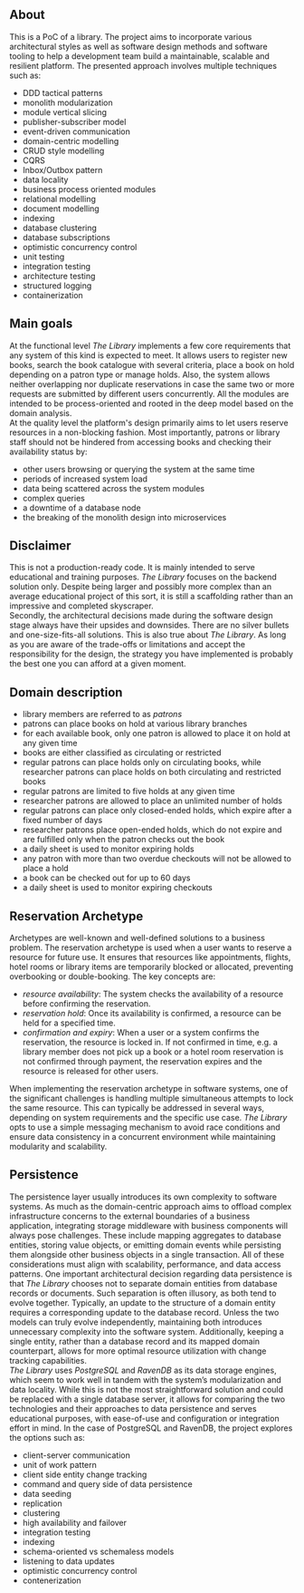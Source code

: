 ## About

This is a PoC of a library. The project aims to incorporate various architectural styles as well as software design methods and software tooling to help a development team build a maintainable, scalable and resilient platform. The presented approach involves multiple techniques such as:
- DDD tactical patterns
- monolith modularization
- module vertical slicing
- publisher-subscriber model
- event-driven communication
- domain-centric modelling
- CRUD style modelling
- CQRS
- Inbox/Outbox pattern
- data locality 
- business process oriented modules
- relational modelling
- document modelling
- indexing
- database clustering
- database subscriptions
- optimistic concurrency control
- unit testing
- integration testing
- architecture testing
- structured logging
- containerization

## Main goals

At the functional level *The Library* implements a few core requirements that any system of this kind is expected to meet. It allows users to register new books, search the book catalogue with several criteria, place a book on hold depending on a patron type or manage holds. Also, the system allows neither overlapping nor duplicate reservations in case the same two or more requests are submitted by different users concurrently. All the modules are intended to be process-oriented and rooted in the deep model based on the domain analysis.<br/> At the quality level the platform's design primarily aims to let users reserve resources in a non-blocking fashion. Most importantly, patrons or library staff should not be hindered from accessing books and checking their availability status by:
- other users browsing or querying the system at the same time
- periods of increased system load
- data being scattered across the system modules
- complex queries
- a downtime of a database node
- the breaking of the monolith design into microservices

## Disclaimer

This is not a production-ready code. It is mainly intended to serve educational and training purposes. *The Library* focuses on the backend solution only. Despite being larger and possibly more complex than an average educational project of this sort, it is still a scaffolding rather than an impressive and completed skyscraper. <br/> Secondly, the architectural decisions made during the software design stage always have their upsides and downsides. There are no silver bullets and one-size-fits-all solutions. This is also true about *The Library*. As long as you are aware of the trade-offs or limitations and accept the responsibility for the design, the strategy you have implemented is probably the best one you can afford at a given moment.

## Domain description

- library members are referred to as *patrons*
- patrons can place books on hold at various library branches
- for each available book, only one patron is allowed to place it on hold at any given time
- books are either classified as circulating or restricted
- regular patrons can place holds only on circulating books, while researcher patrons can place holds on both circulating and restricted books
- regular patrons are limited to five holds at any given time
- researcher patrons are allowed to place an unlimited number of holds
- regular patrons can place only closed-ended holds, which expire after a fixed number of days
- researcher patrons place open-ended holds, which do not expire and are fulfilled only when the patron checks out the book
- a daily sheet is used to monitor expiring holds
- any patron with more than two overdue checkouts will not be allowed to place a hold
- a book can be checked out for up to 60 days
- a daily sheet is used to monitor expiring checkouts

## Reservation Archetype

Archetypes are well-known and well-defined solutions to a business problem. The reservation archetype is used when a user wants to reserve a resource for future use. It ensures that resources like appointments, flights, hotel rooms or library items are temporarily blocked or allocated, preventing overbooking or double-booking. The key concepts are:
- *resource availability*: The system checks the availability of a resource before confirming the reservation.
- *reservation hold*: Once its availability is confirmed, a resource can be held for a specified time.
- *confirmation and expiry*: When a user or a system confirms the reservation, the resource is locked in. If not confirmed in time, e.g. a library member does not pick up a book or a hotel room reservation is not confirmed through payment, the reservation expires and the resource is released for other users.

When implementing the reservation archetype in software systems, one of the significant challenges is handling multiple simultaneous attempts to lock the same resource. This can typically be addressed in several ways, depending on system requirements and the specific use case. *The Library* opts to use a simple messaging mechanism to avoid race conditions and ensure data consistency in a concurrent environment while maintaining modularity and scalability.

## Persistence

The persistence layer usually introduces its own complexity to software systems. As much as the domain-centric approach aims to offload complex infrastructure concerns to the external boundaries of a business application, integrating storage middleware with business components will always pose challenges. These include mapping aggregates to database entities, storing value objects, or emitting domain events while persisting them alongside other business objects in a single transaction. All of these considerations must align with scalability, performance, and data access patterns. One important architectural decision regarding data persistence is that *The Library* chooses not to separate domain entities from database records or documents. Such separation is often illusory, as both tend to evolve together. Typically, an update to the structure of a domain entity requires a corresponding update to the database record. Unless the two models can truly evolve independently, maintaining both introduces unnecessary complexity into the software system. Additionally, keeping a single entity, rather than a database record and its mapped domain counterpart, allows for more optimal resource utilization with change tracking capabilities.
<br/>
*The Library* uses *PostgreSQL* and *RavenDB* as its data storage engines, which seem to work well in tandem with the system’s modularization and data locality. While this is not the most straightforward solution and could be replaced with a single database server, it allows for comparing the two technologies and their approaches to data persistence and serves educational purposes, with ease-of-use and configuration or integration effort in mind. In the case of PostgreSQL and RavenDB, the project explores the options such as:

- client-server communication
- unit of work pattern
- client side entity change tracking
- command and query side of data persistence
- data seeding
- replication
- clustering
- high availability and failover 
- integration testing
- indexing
- schema-oriented vs schemaless models
- listening to data updates
- optimistic concurrency control
- contenerization
